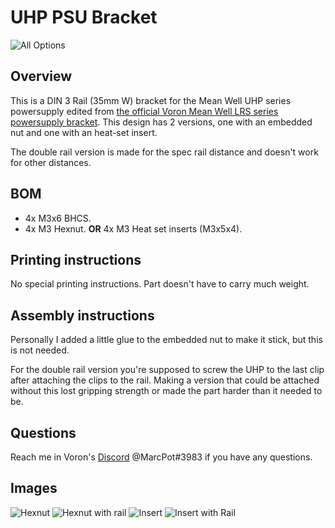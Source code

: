 # UHP PSU Bracket
![All Options](Images/all_tests.JPEG)

## Overview
This is a DIN 3 Rail (35mm W) bracket for the Mean Well UHP series powersupply edited from [the official Voron Mean Well LRS series powersupply bracket](https://github.com/VoronDesign/Voron-2/blob/Voron2.4/STLs/VORON2.4/Electronics_Compartment/DIN_Brackets/lrs_psu_bracket_clip.stl). This design has 2 versions, one with an embedded nut and one with an heat-set insert.

The double rail version is made for the spec rail distance and doesn't work for other distances.

## BOM
* 4x M3x6 BHCS.
* 4x M3 Hexnut. **OR** 4x M3 Heat set inserts (M3x5x4).

## Printing instructions
No special printing instructions. Part doesn't have to carry much weight.

## Assembly instructions
Personally I added a little glue to the embedded nut to make it stick, but this is not needed.

For the double rail version you're supposed to screw the UHP to the last clip after attaching the clips to the rail.
Making a version that could be attached without this lost gripping strength or made the part harder than it needed to be.

## Questions
Reach me in Voron's [Discord](https://discord.gg/xgXWctB) @MarcPot#3983 if you have any questions.

## Images
![Hexnut](Images/hexnut.JPEG)
![Hexnut with rail](Images/hexnut_rail.JPEG)
![Insert](Images/insert_rail.JPEG)
![Insert with Rail](Images/insert_rail.JPEG)
